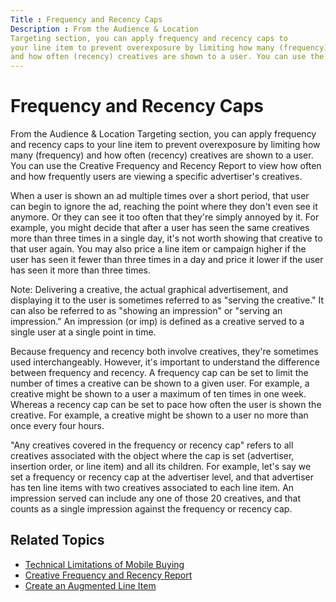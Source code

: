 ```yaml
---
Title : Frequency and Recency Caps
Description : From the Audience & Location
Targeting section, you can apply frequency and recency caps to
your line item to prevent overexposure by limiting how many (frequency)
and how often (recency) creatives are shown to a user. You can use the
---
```



# Frequency and Recency Caps



From the Audience & Location
Targeting section, you can apply frequency and recency caps to
your line item to prevent overexposure by limiting how many (frequency)
and how often (recency) creatives are shown to a user. You can use the
Creative Frequency and Recency Report to view how often and how
frequently users are viewing a specific advertiser's creatives.

When a user is shown an ad multiple times over a short period, that user
can begin to ignore the ad, reaching the point where they don't even see
it anymore. Or they can see it too often that they're simply annoyed by
it. For example, you might decide that after a user has seen the same
creatives more than three times in a single day, it's not worth showing
that creative to that user again. You may also price a
line item or campaign higher if the user has
seen it fewer than three times in a day and price it lower if the user
has seen it more than three times.



Note: Delivering a creative, the actual
graphical advertisement, and displaying it to the user is sometimes
referred to as "serving the creative." It can also be referred to as
"showing an impression" or "serving an impression." An impression (or
imp) is defined as a creative served to a single user at a single point
in time.



Because frequency and recency both involve creatives, they're sometimes
used interchangeably. However, it's important to understand the
difference between frequency and recency. A frequency cap can be set to
limit the number of times a creative can be shown to a given user. For
example, a creative might be shown to a user a maximum of ten times in
one week. Whereas a recency cap can be set to pace how often the user is
shown the creative. For example, a creative might be shown to a user no
more than once every four hours.

"Any creatives covered in the frequency or recency cap" refers to all
creatives associated with the object where the cap is set (advertiser,
insertion order, or line item) and all its children. For example, let's
say we set a frequency or recency cap at the advertiser level, and that
advertiser has ten line items with two creatives associated to each line
item. An impression served can include any one of those 20 creatives,
and that counts as a single impression against the frequency or recency
cap.

<div id="ID-00004b1d__section_0e3fd3b7-577e-4de5-a225-623c2d268c1d"
>

## Related Topics

- <a href="technical-limitations-of-mobile-buying.html"
  class="xref">Technical Limitations of Mobile Buying</a>
- <a href="creative-frequency-and-recency-report.html"
  class="xref">Creative Frequency and Recency Report</a>
- <a href="create-an-augmented-line-item-ali.html" class="xref"
  title="You create augmented line items (ALIs) to define your financial relationship with an advertiser, set up targeting for an advertising campaign, and schedule your advertisements to run.">Create
  an Augmented Line Item</a>






